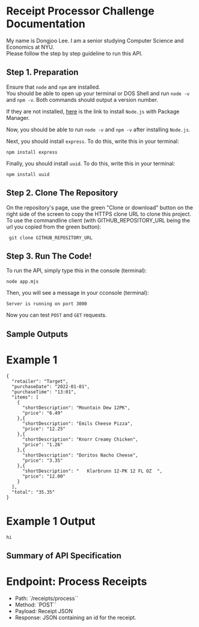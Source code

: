 # Receipt Processor Challenge Documentation

My name is Dongjoo Lee. I am a senior studying Computer Science and Economics at NYU. <br>
Please follow the step by step guideline to run this API.

## Step 1. Preparation
Ensure that `node` and `npm` are installed. <br>
You should be able to open up your terminal or DOS Shell and run `node -v` and `npm -v`. Both commands should output a version number. <br>

If they are not installed, <a href="https://nodejs.org/en/download/package-manager" target="">here</a> is the link to install `Node.js` with Package Manager.<br>

Now, you should be able to run `node -v` and `npm -v` after installing `Node.js`.<br>

Next, you should install `express`. To do this, write this in your terminal:
```
npm install express
```

Finally, you should install `uuid`. To do this, write this in your terminal:
```
npm install uuid
```

## Step 2. Clone The Repository
On the repository's page, use the green "Clone or download" button on the right side of the screen to copy the HTTPS clone URL to clone this project. <br>
To use the commandline client (with GITHUB_REPOSITORY_URL being the url you copied from the green button):
```
 git clone GITHUB_REPOSITORY_URL
```

## Step 3. Run The Code!
To run the API, simply type this in the console (terminal):
```
node app.mjs
```
Then, you will see a message in your cconsole (terminal):
```
Server is running on port 3000
```
Now you can test `POST` and `GET` requests. 

## Sample Outputs

# Example 1
```
{
  "retailer": "Target",
  "purchaseDate": "2022-01-01",
  "purchaseTime": "13:01",
  "items": [
    {
      "shortDescription": "Mountain Dew 12PK",
      "price": "6.49"
    },{
      "shortDescription": "Emils Cheese Pizza",
      "price": "12.25"
    },{
      "shortDescription": "Knorr Creamy Chicken",
      "price": "1.26"
    },{
      "shortDescription": "Doritos Nacho Cheese",
      "price": "3.35"
    },{
      "shortDescription": "   Klarbrunn 12-PK 12 FL OZ  ",
      "price": "12.00"
    }
  ],
  "total": "35.35"
}
```
# Example 1 Output
```
hi
```

## Summary of API Specification
# Endpoint: Process Receipts

<ul>
    <li> Path: `/receipts/process``
    <li> Method: `POST``
    <li> Payload: Receipt JSON
    <li> Response: JSON containing an id for the receipt.
</ul>
